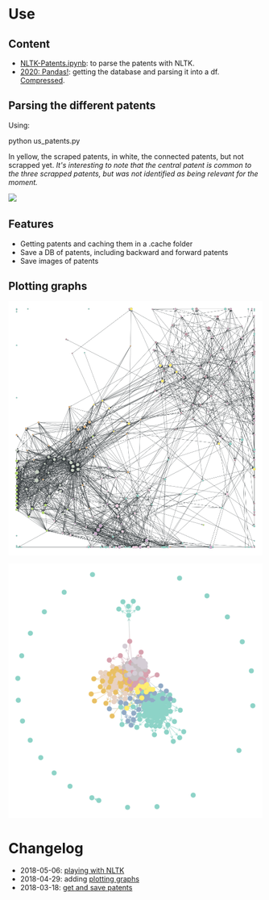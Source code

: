 # Use

## Content

* [NLTK-Patents.ipynb](/NLTK-Patents.ipynb): to parse the patents with NLTK.
* [2020: Pandas!](/20180318-Pandas.ipynb): getting the database and parsing it into a df. [Compressed](/AllPatentsStructure.csv.gz).

## Parsing the different patents

Using:

 python us_patents.py

In yellow, the scraped patents, in white, the connected patents, but not scrapped yet. _It's interesting to note that the central patent is common to the three scrapped patents, but was not identified as being relevant for the moment._

![](example.png)

## Features

* Getting patents and caching them in a .cache folder
* Save a DB of patents, including backward and forward patents
* Save images of patents

## Plotting graphs

![](patents_pagerank.png)

![](state.draw.png)

# Changelog

* 2018-05-06: [playing with NLTK](NLTK-Patents.ipynb)
* 2018-04-29: adding [plotting graphs](CreateMD.ipynb)
* 2018-03-18: [get and save patents](20180318-Patents.ipynb)

